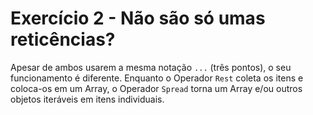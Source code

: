 # Exercício 2 - Não são só umas reticências?

Apesar de ambos usarem a mesma notação `...` (três pontos), o seu funcionamento é diferente. Enquanto o Operador `Rest` coleta os itens e coloca-os em um Array, o Operador `Spread` torna um Array e/ou outros objetos iteráveis em itens individuais.